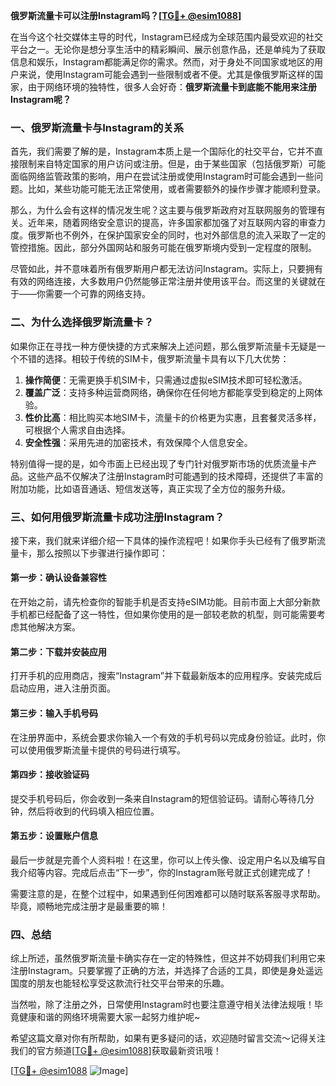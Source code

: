 **俄罗斯流量卡可以注册Instagram吗？[[TG💪+ @esim1088](https://t.me/s/esim1088)]**

在当今这个社交媒体主导的时代，Instagram已经成为全球范围内最受欢迎的社交平台之一。无论你是想分享生活中的精彩瞬间、展示创意作品，还是单纯为了获取信息和娱乐，Instagram都能满足你的需求。然而，对于身处不同国家或地区的用户来说，使用Instagram可能会遇到一些限制或者不便。尤其是像俄罗斯这样的国家，由于网络环境的独特性，很多人会好奇：**俄罗斯流量卡到底能不能用来注册Instagram呢？**

### 一、俄罗斯流量卡与Instagram的关系

首先，我们需要了解的是，Instagram本质上是一个国际化的社交平台，它并不直接限制来自特定国家的用户访问或注册。但是，由于某些国家（包括俄罗斯）可能面临网络监管政策的影响，用户在尝试注册或使用Instagram时可能会遇到一些问题。比如，某些功能可能无法正常使用，或者需要额外的操作步骤才能顺利登录。

那么，为什么会有这样的情况发生呢？这主要与俄罗斯政府对互联网服务的管理有关。近年来，随着网络安全意识的提高，许多国家都加强了对互联网内容的审查力度。俄罗斯也不例外，在保护国家安全的同时，也对外部信息的流入采取了一定的管控措施。因此，部分外国网站和服务可能在俄罗斯境内受到一定程度的限制。

尽管如此，并不意味着所有俄罗斯用户都无法访问Instagram。实际上，只要拥有有效的网络连接，大多数用户仍然能够正常注册并使用该平台。而这里的关键就在于——你需要一个可靠的网络支持。

### 二、为什么选择俄罗斯流量卡？

如果你正在寻找一种方便快捷的方式来解决上述问题，那么俄罗斯流量卡无疑是一个不错的选择。相较于传统的SIM卡，俄罗斯流量卡具有以下几大优势：

1. **操作简便**：无需更换手机SIM卡，只需通过虚拟eSIM技术即可轻松激活。
2. **覆盖广泛**：支持多种运营商网络，确保你在任何地方都能享受到稳定的上网体验。
3. **性价比高**：相比购买本地SIM卡，流量卡的价格更为实惠，且套餐灵活多样，可根据个人需求自由选择。
4. **安全性强**：采用先进的加密技术，有效保障个人信息安全。

特别值得一提的是，如今市面上已经出现了专门针对俄罗斯市场的优质流量卡产品。这些产品不仅解决了注册Instagram时可能遇到的技术障碍，还提供了丰富的附加功能，比如语音通话、短信发送等，真正实现了全方位的服务升级。

### 三、如何用俄罗斯流量卡成功注册Instagram？

接下来，我们就来详细介绍一下具体的操作流程吧！如果你手头已经有了俄罗斯流量卡，那么按照以下步骤进行操作即可：

#### 第一步：确认设备兼容性
在开始之前，请先检查你的智能手机是否支持eSIM功能。目前市面上大部分新款手机都已经配备了这一特性，但如果你使用的是一部较老款的机型，则可能需要考虑其他解决方案。

#### 第二步：下载并安装应用
打开手机的应用商店，搜索“Instagram”并下载最新版本的应用程序。安装完成后启动应用，进入注册页面。

#### 第三步：输入手机号码
在注册界面中，系统会要求你输入一个有效的手机号码以完成身份验证。此时，你可以使用俄罗斯流量卡提供的号码进行填写。

#### 第四步：接收验证码
提交手机号码后，你会收到一条来自Instagram的短信验证码。请耐心等待几分钟，然后将收到的代码填入相应位置。

#### 第五步：设置账户信息
最后一步就是完善个人资料啦！在这里，你可以上传头像、设定用户名以及编写自我介绍等内容。完成后点击“下一步”，你的Instagram账号就正式创建完成了！

需要注意的是，在整个过程中，如果遇到任何困难都可以随时联系客服寻求帮助。毕竟，顺畅地完成注册才是最重要的嘛！

### 四、总结

综上所述，虽然俄罗斯流量卡确实存在一定的特殊性，但这并不妨碍我们利用它来注册Instagram。只要掌握了正确的方法，并选择了合适的工具，即使是身处遥远国度的朋友也能轻松享受这款流行社交平台带来的乐趣。

当然啦，除了注册之外，日常使用Instagram时也要注意遵守相关法律法规哦！毕竟健康和谐的网络环境需要大家一起努力维护呢~

希望这篇文章对你有所帮助，如果有更多疑问的话，欢迎随时留言交流～记得关注我们的官方频道[[TG💪+ @esim1088](https://t.me/s/esim1088)]获取最新资讯哦！

[[TG💪+ @esim1088](https://t.me/s/esim1088) ![Image](https://i.postimg.cc/4NQfJmqS/Snipaste-2025-05-13-00-14-12.png)]